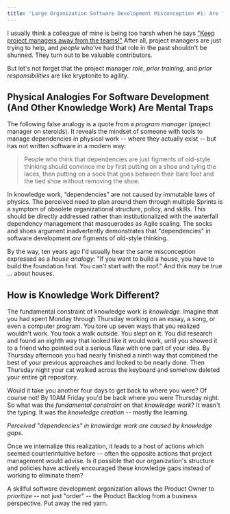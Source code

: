 ```yaml
---
title: 'Large Organization Software Development Misconception #1: Are "Dependencies" In Knowledge Work Caused By Immutable Laws Of Physics?'
---
```

I usually think a colleague of mine is being too harsh when he says ["Keep project managers away from the teams!"](https://less.works/less/adoption/getting-started.html#5KeepProjectManagersAwayfromtheTeams)  After all, project managers are just trying to help, and *people* who've had that role in the past shouldn't be shunned.  They turn out to be valuable contributors.

But let's not forget that the project manager *role*, *prior training*, and *prior responsibilities* are like kryptonite to agility.

## Physical Analogies For Software Development (And Other Knowledge Work) Are Mental Traps

The following false analogy is a quote from a *program manager* (project manager on steroids).  It reveals the mindset of someone with tools to manage dependencies in physical work -- where they actually exist -- but has not written software in a modern way:

> People who think that dependencies are just figments of old-style thinking should convince me by first putting on a shoe and tying the laces, then putting on a sock that goes between their bare foot and the tied shoe without removing the shoe.

In knowledge work, “dependencies” are not caused by immutable laws of physics. The perceived need to plan around them through multiple Sprints is a symptom of obsolete organizational structure, policy, and skills. This should be directly addressed rather than institutionalized with the waterfall dependency management that masquerades as Agile scaling.  The socks and shoes argument inadvertently demonstrates that "dependencies" in software development *are* figments of old-style thinking.

By the way, ten years ago I'd usually hear the same misconception expressed as a *house analogy*:  "If you want to build a house, you have to build the foundation first.  You can't start with the roof."  And this may be true ... about houses.  
## How is Knowledge Work Different?

The fundamental constraint of knowledge work is *knowledge*.  Imagine that you had spent Monday through Thursday working on an essay, a song, or even a computer program.  You tore up seven ways that you realized wouldn't work.  You took a walk outside.  You slept on it.  You did research and found an eighth way that looked like it would work, until you showed it to a friend who pointed out a serious flaw with one part of your idea.  By Thursday afternoon you had nearly finished a ninth way that combined the best of your previous approaches and looked to be nearly done.  Then Thursday night your cat walked across the keyboard and somehow deleted your entire git repository.

Would it take you another four days to get back to where you were?  Of course not!  By 10AM Friday you'd be back where you were Thursday night.  So what was the *fundamental constraint* on that *knowledge work*?  It wasn't the typing. It was the *knowledge creation* -- mostly the learning.

*Perceived "dependencies" in knowledge work are caused by knowledge gaps.*

Once we internalize this realization, it leads to a host of actions which seemed counterintuitive before -- often the opposite actions that project management would advise.  Is it possible that our organization's structure and policies have actively encouraged these knowledge gaps instead of working to eliminate them?

A skillful software development organization allows the Product Owner to *prioritize* -- not just "order" -- the Product Backlog from a business perspective.  Put away the red yarn.

